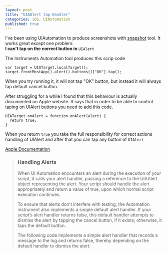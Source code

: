 ```yaml
---
layout: post
title: "UIAAlert tap Handler"
categories: iOS, UIAutomation
published: true
---
```


I've been using UIAutomation to produce screenshots with [snapshot](https://github.com/KrauseFx/snapshot) tool. It works great except one problem:  
**I can't tap on the correct button in** `UIAlert`


The Instruments Automation tool produces this scrip code

```Objc
var target = UIATarget.localTarget();
target.frontMostApp().alert().buttons()["OK"].tap();
```
When you try running it, it will not tap "OK" button, but instead it will always tap default cancel button.   

After struggling for a while I found that this behaviour is actually documented on Apple website. It says that in order to be able to control taping on UIAlert buttons you need to add this code. 

```objc
UIATarget.onAlert = function onAlert(alert) {
  return true;
}
```

When you return `true` you take the full responsibility for correct actions handling of UIAlert and after that you can tap any button of `UIAlert`     

[Apple Documentation](https://developer.apple.com/library/prerelease/ios/documentation/DeveloperTools/Reference/UIAutomationRef/index.html#//apple_ref/doc/uid/TP40009771)

> ### Handling Alerts
>   
> When UI Automation encounters an alert during the execution of your script, it calls your alert handler, passing a reference to the UIAAlert object representing the alert. Your script should handle the alert appropriately and return a value of true, upon which normal script execution continues.     
>   
>  To ensure that alerts don't interfere with testing, the Automation instrument also implements a simple default alert handler. If your script’s alert handler returns false, this default handler attempts to dismiss the alert by tapping the cancel button, if it exists; otherwise, it taps the default button.   
>      
> The following code implements a simple alert handler that records a message to the log and returns false, thereby depending on the default handler to dismiss the alert: